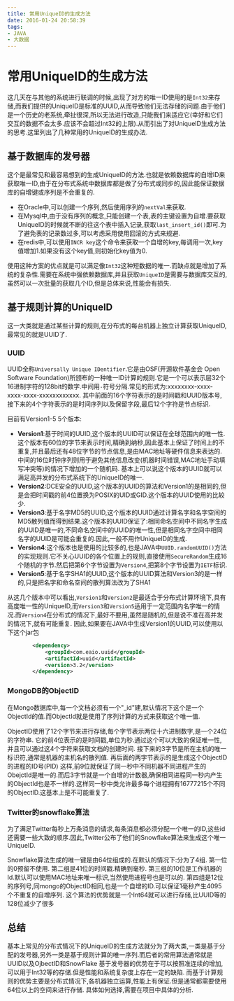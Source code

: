 ```yaml
---
title: 常用UniqueID的生成方法
date: 2016-01-24 20:58:39
tags:
- JAVA
- 大数据
---
```


# 常用UniqueID的生成方法

这几天在与其他的系统进行联调的时候,出现了对方的唯一ID使用的是`Int32`来存储,而我们提供的UniqueID是标准的UUID,从而导致他们无法存储的问题.由于他们是一个历史的老系统,牵扯很深,所以无法进行改造,只能我们来适应它(幸好和它们交互的数据不会太多.应该不会超过Int32的上限).从而引出了对UniqueID生成方法的思考.这里列出了几种常用的UniqueID的生成办法.

## 基于数据库的发号器
这个是最常见和最容易想到的生成UniqueID的方法.也就是依赖数据库的自增ID来获取唯一ID,由于在分布式系统中数据库都是做了分布式或同步的,因此能保证数据库的自增键或序列是不会重复的.

* 在Oracle中,可以创建一个序列,然后使用序列的`nextVal`来获取.
* 在Mysql中,由于没有序列的概念,只能创建一个表,表的主键设置为自增.要获取UniqueID的时候就不断的往这个表中插入记录,获取`last_insert_id()`即可.为了避免表的记录数过多,可以考虑采用使用回滚的方式来规避.
* 在redis中,可以使用`INCR key`这个命令来获取一个自增的key,每调用一次,key值增加1.如果没有这个key值,则初始化key值为0.

使用这种方案的优点就是可以满足像`Int32`这种短数据的唯一.而缺点就是增加了系统的复杂性.需要在系统中强依赖数据库,并且获取`UniqueID`是需要与数据库交互的,虽然可以一次批量的获取几个ID,但是总体来说,性能会有损失.

<!--more-->

## 基于规则计算的UniqueID
这一大类就是通过某些计算的规则,在分布式的每台机器上独立计算获取UniqueID,最常见的就是UUID了.

### UUID
UUID全称`Universally Unique IDentifier`.它是由OSF(开源软件基金会 Open Software Foundation)所颁布的一种唯一ID计算的规则.它是一个可以表示层32个16进制字符的128bit的数字.中间用`-`符号分隔.常见的形式为:xxxxxxxx-xxxx-xxxx-xxxx-xxxxxxxxxxxx.
其中前面的16个字符表示的是时间戳和UUID版本号,接下来的4个字符表示的是时间序列以及保留字段,最后12个字符是节点标识.

目前有Version1-5 5个版本:

* **Version1**:基于时间的UUID,这个版本的UUID可以保证在全球范围内的唯一性.
	这个版本有60位的字节来表示时间,精确到纳秒,因此基本上保证了时间上的不重复,并且最后还有48位字节的节点信息,是由MAC地址等硬件信息来表达的.中间的16位时钟序列则用于避免其他信息改变(机器时间错误,MAC地址手动填写冲突等)的情况下增加的一个随机码. 基本上可以说这个版本的UUID就可以满足高并发的分布式系统下的UniqueID的唯一.
* **Version2**:DCE安全的UUID,这个版本的UUID的算法和Version1的是相同的,但是会把时间戳的前4位置换为POSIX的UID或GID.这个版本的UUID使用的比较少.
* **Version3**:基于名字MD5的UUID,这个版本的UUID通过计算名字和名字空间的MD5散列值而得到结果.这个版本的UUID保证了:相同命名空间中不同名字生成的UUID是唯一的,不同命名空间中的UUID的唯一性,但是相同名字空间中相同名字的UUID是可能会重复的.因此,一般不用作UniqueID的生成.
* **Version4**:这个版本也是使用的比较多的,也是JAVA中`UUID.randomUUID()`方法的实现规则.它不关心UUID的各个位置上的规则,直接使用`SecureRandom`生成16个随机的字节.然后把第6个字节设置为`Version4`,把第8个字节设置为`IETF`标识.
* **Version5**:基于名字SHA1的UUID,这个版本的UUID算法和Version3的是一样的,只是把名字和命名空间的散列算法改为了SHA1

从这几个版本中可以看出,`Version1`和`Version2`是最适合于分布式计算环境下,具有高度唯一性的UniqueID,而`Version3`和`Version5`适用于一定范围内名字唯一的情况.而`Version4`在分布式的情况下,最好不要用,虽然是随机的,但是说不准在高并发的情况下,就有可能重复.
因此,如果要在JAVA中生成Version1的UUID,可以使用以下这个jar包

```xml
		<dependency>
            <groupId>com.eaio.uuid</groupId>
            <artifactId>uuid</artifactId>
            <version>3.2</version>
        </dependency>
```
	
### MongoDB的ObjectID
在Mongo数据库中,每一个文档必须有一个"_id"建,默认情况下这个是一个ObjectId的值.而ObjectId就是使用了序列计算的方式来获取这个唯一值.

ObjectID使用了12个字节来进行存储,每个字节表示两位十六进制数字,是一个24位的字符串.
它的前4位表示的是时间戳,单位为秒.通过这个可以大致的保证唯一性,并且可以通过这4个字符来获取文档的创建时间.
接下来的3字节是所在主机的唯一标识符,通常是机器的主机名的散列值.
再后面的两字节表示的是生成这个ObjectID的进程的ID号(PID)
这样,前9位就保证了同一秒中不同机器不同进程产生的ObejctId是唯一的.而后3字节就是一个自增的计数器,确保相同进程同一秒内产生的ObjectId也是不一样的.这样同一秒中类允许最多每个进程拥有16777215个不同的ObjectID.这基本上是不可能重复了.

### Twitter的snowflake算法
为了满足Twitter每秒上万条消息的请求,每条消息都必须分配一个唯一的ID,这些id还需要一些大致的顺序.因此,Twitter公布了他们的Snowflake算法来生成这个唯一UniqueID.

Snowflake算法生成的唯一键是由64位组成的.在默认的情况下:分为了4组.
第一位的0预留不使用.
第二组是41位的时间戳.精确到毫秒.
第三组的10位是工作机器的Id.默认可以使用MAC地址来唯一标识,当然使用进程号也是可以的.
第四组是12位的序列号,同mongo的ObjectID相同,也是一个自增的ID.可以保证1毫秒产生4095个不重复的自增序列.
这个算法的优势就是一个Int64就可以进行存储,比UUID等的128位减少了很多

## 总结
基本上常见的分布式情况下的UniqueID的生成方法就分为了两大类,一类是基于分配的发号器,另外一类是基于规则计算的唯一序列.而后者的常用算法通常就是UUID以及OjbectID和SnowFlake
基于发号器的优势在于可以按照准连续的增加,可以用于Int32等的存储.但是性能和系统复杂度上存在一定的缺陷.
而基于计算规则的优势主要是分布式情况下,各机器独立运算,性能上有保证.但是通常都需要使用64位以上的空间来进行存储.
具体如何选择,需要在项目中具体的分析.
	

